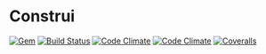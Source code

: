 # Construi

[![Gem](https://img.shields.io/gem/v/construi.svg?style=plastic)](https://rubygems.org/gems/construi) [![Build Status](http://jenkins.mylonelybear.org/buildStatus/icon?job=construi-develop)](http://jenkins.mylonelybear.org/job/construi-develop/)
[![Code Climate](https://img.shields.io/codeclimate/github/lstephen/construi.svg?style=plastic)](https://codeclimate.com/github/lstephen/construi) [![Code Climate](https://img.shields.io/codeclimate/coverage/github/lstephen/construi.svg?style=plastic)](https://codeclimate.com/github/lstephen/construi) [![Coveralls](https://img.shields.io/coveralls/lstephen/construi/origin/develop.svg?style=plastic)](https://coveralls.io/r/lstephen/construi)

